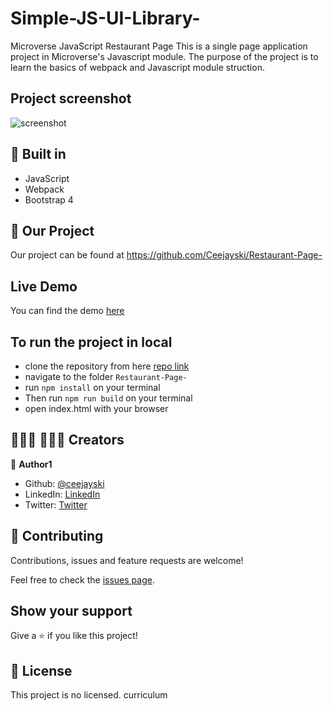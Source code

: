 # Simple-JS-UI-Library-
Microverse JavaScript Restaurant Page
This is a single page application project in Microverse's Javascript module. The purpose of the project is to learn the basics of webpack and Javascript module struction.
## Project screenshot
![screenshot](./screenshot.png)

## 🔨 Built in

- JavaScript
- Webpack
- Bootstrap 4

## 🚀 Our Project

Our project can be found at https://github.com/Ceejayski/Restaurant-Page-
## Live Demo

You can find the demo [here](https://affectionate-turing-e7a407.netlify.app)


## To run the project in local

- clone the repository from here [repo link](https://github.com/Ceejayski/Restaurant-Page-)
- navigate to the folder `Restaurant-Page-`
- run `npm install` on your terminal
- Then run `npm run build` on your terminal
- open index.html with your browser

## 👨🏽‍💻 👨🏿‍💻 Creators

👤 **Author1**

- Github: [@ceejayski](https://github.com/ceejayski)
- LinkedIn: [LinkedIn](https://www.linkedin.com/in/okoli-ceejay/)
- Twitter: [Twitter](https://twitter.com/OkoliChijioke10)



## 🤝 Contributing

Contributions, issues and feature requests are welcome!

Feel free to check the [issues page](https://github.com/daviidy/Micro-Reddit/issues).

## Show your support

Give a ⭐️ if you like this project!

## 📝 License

This project is no licensed.
 curriculum 
